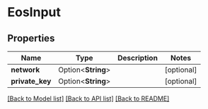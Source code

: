 # EosInput

## Properties

Name | Type | Description | Notes
------------ | ------------- | ------------- | -------------
**network** | Option<**String**> |  | [optional]
**private_key** | Option<**String**> |  | [optional]

[[Back to Model list]](../README.md#documentation-for-models) [[Back to API list]](../README.md#documentation-for-api-endpoints) [[Back to README]](../README.md)


